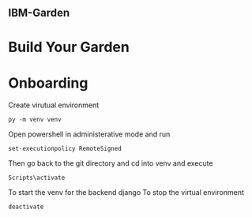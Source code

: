 ## IBM-Garden

# Build Your Garden

# Onboarding

Create virutual environment
```
py -m venv venv

```
Open powershell in administerative mode and run
```
set-executionpolicy RemoteSigned
```
Then go back to the git directory and cd into venv and execute
```
Scripts\activate
```
To start the venv for the backend django
To stop the virtual environment
```
deactivate
```
